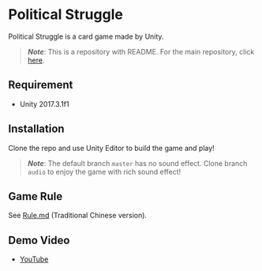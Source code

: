 # Political Struggle

Political Struggle is a card game made by Unity.

> ***Note***: This is a repository with README.
> For the main repository, click [here](https://github.com/secminhr/FinalProject).

## Requirement

- Unity 2017.3.1f1

## Installation

Clone the repo and use Unity Editor to build the game and play!

> ***Note***: The default branch `master` has no sound effect.
> Clone branch `audio` to enjoy the game with rich sound effect!

## Game Rule

See [Rule.md](./Rule.md) (Traditional Chinese version).

## Demo Video

- [YouTube](https://youtu.be/d6cxOFAkW38)
